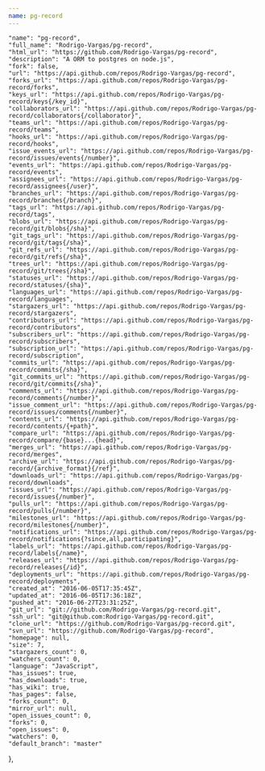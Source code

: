 ```yaml
---
name: pg-record
---
```


    "name": "pg-record",
    "full_name": "Rodrigo-Vargas/pg-record",
    "html_url": "https://github.com/Rodrigo-Vargas/pg-record",
    "description": "A ORM to postgres on node.js",
    "fork": false,
    "url": "https://api.github.com/repos/Rodrigo-Vargas/pg-record",
    "forks_url": "https://api.github.com/repos/Rodrigo-Vargas/pg-record/forks",
    "keys_url": "https://api.github.com/repos/Rodrigo-Vargas/pg-record/keys{/key_id}",
    "collaborators_url": "https://api.github.com/repos/Rodrigo-Vargas/pg-record/collaborators{/collaborator}",
    "teams_url": "https://api.github.com/repos/Rodrigo-Vargas/pg-record/teams",
    "hooks_url": "https://api.github.com/repos/Rodrigo-Vargas/pg-record/hooks",
    "issue_events_url": "https://api.github.com/repos/Rodrigo-Vargas/pg-record/issues/events{/number}",
    "events_url": "https://api.github.com/repos/Rodrigo-Vargas/pg-record/events",
    "assignees_url": "https://api.github.com/repos/Rodrigo-Vargas/pg-record/assignees{/user}",
    "branches_url": "https://api.github.com/repos/Rodrigo-Vargas/pg-record/branches{/branch}",
    "tags_url": "https://api.github.com/repos/Rodrigo-Vargas/pg-record/tags",
    "blobs_url": "https://api.github.com/repos/Rodrigo-Vargas/pg-record/git/blobs{/sha}",
    "git_tags_url": "https://api.github.com/repos/Rodrigo-Vargas/pg-record/git/tags{/sha}",
    "git_refs_url": "https://api.github.com/repos/Rodrigo-Vargas/pg-record/git/refs{/sha}",
    "trees_url": "https://api.github.com/repos/Rodrigo-Vargas/pg-record/git/trees{/sha}",
    "statuses_url": "https://api.github.com/repos/Rodrigo-Vargas/pg-record/statuses/{sha}",
    "languages_url": "https://api.github.com/repos/Rodrigo-Vargas/pg-record/languages",
    "stargazers_url": "https://api.github.com/repos/Rodrigo-Vargas/pg-record/stargazers",
    "contributors_url": "https://api.github.com/repos/Rodrigo-Vargas/pg-record/contributors",
    "subscribers_url": "https://api.github.com/repos/Rodrigo-Vargas/pg-record/subscribers",
    "subscription_url": "https://api.github.com/repos/Rodrigo-Vargas/pg-record/subscription",
    "commits_url": "https://api.github.com/repos/Rodrigo-Vargas/pg-record/commits{/sha}",
    "git_commits_url": "https://api.github.com/repos/Rodrigo-Vargas/pg-record/git/commits{/sha}",
    "comments_url": "https://api.github.com/repos/Rodrigo-Vargas/pg-record/comments{/number}",
    "issue_comment_url": "https://api.github.com/repos/Rodrigo-Vargas/pg-record/issues/comments{/number}",
    "contents_url": "https://api.github.com/repos/Rodrigo-Vargas/pg-record/contents/{+path}",
    "compare_url": "https://api.github.com/repos/Rodrigo-Vargas/pg-record/compare/{base}...{head}",
    "merges_url": "https://api.github.com/repos/Rodrigo-Vargas/pg-record/merges",
    "archive_url": "https://api.github.com/repos/Rodrigo-Vargas/pg-record/{archive_format}{/ref}",
    "downloads_url": "https://api.github.com/repos/Rodrigo-Vargas/pg-record/downloads",
    "issues_url": "https://api.github.com/repos/Rodrigo-Vargas/pg-record/issues{/number}",
    "pulls_url": "https://api.github.com/repos/Rodrigo-Vargas/pg-record/pulls{/number}",
    "milestones_url": "https://api.github.com/repos/Rodrigo-Vargas/pg-record/milestones{/number}",
    "notifications_url": "https://api.github.com/repos/Rodrigo-Vargas/pg-record/notifications{?since,all,participating}",
    "labels_url": "https://api.github.com/repos/Rodrigo-Vargas/pg-record/labels{/name}",
    "releases_url": "https://api.github.com/repos/Rodrigo-Vargas/pg-record/releases{/id}",
    "deployments_url": "https://api.github.com/repos/Rodrigo-Vargas/pg-record/deployments",
    "created_at": "2016-06-05T17:35:45Z",
    "updated_at": "2016-06-05T17:36:18Z",
    "pushed_at": "2016-06-27T23:31:25Z",
    "git_url": "git://github.com/Rodrigo-Vargas/pg-record.git",
    "ssh_url": "git@github.com:Rodrigo-Vargas/pg-record.git",
    "clone_url": "https://github.com/Rodrigo-Vargas/pg-record.git",
    "svn_url": "https://github.com/Rodrigo-Vargas/pg-record",
    "homepage": null,
    "size": 7,
    "stargazers_count": 0,
    "watchers_count": 0,
    "language": "JavaScript",
    "has_issues": true,
    "has_downloads": true,
    "has_wiki": true,
    "has_pages": false,
    "forks_count": 0,
    "mirror_url": null,
    "open_issues_count": 0,
    "forks": 0,
    "open_issues": 0,
    "watchers": 0,
    "default_branch": "master"
  },